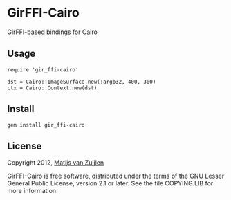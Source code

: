 # GirFFI-Cairo

GirFFI-based bindings for Cairo

## Usage

    require 'gir_ffi-cairo'

    dst = Cairo::ImageSurface.new(:argb32, 400, 300)
    ctx = Cairo::Context.new(dst)

## Install

    gem install gir_ffi-cairo

## License

Copyright 2012, [Matijs van Zuijlen](http://www.matijs.net/)

GirFFI-Cairo is free software, distributed under the terms of the GNU Lesser
General Public License, version 2.1 or later. See the file COPYING.LIB for
more information.
